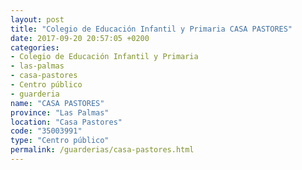```yaml
---
layout: post
title: "Colegio de Educación Infantil y Primaria CASA PASTORES"
date: 2017-09-20 20:57:05 +0200
categories:
- Colegio de Educación Infantil y Primaria
- las-palmas
- casa-pastores
- Centro público
- guarderia
name: "CASA PASTORES"
province: "Las Palmas"
location: "Casa Pastores"
code: "35003991"
type: "Centro público"
permalink: /guarderias/casa-pastores.html
---
```

